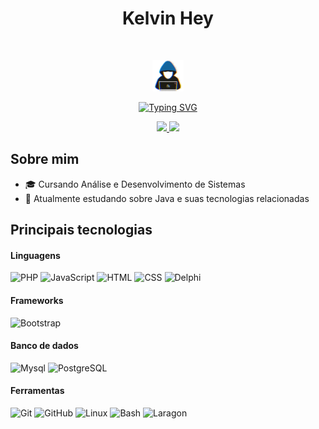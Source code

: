 <h1 align="center"><b>Kelvin Hey</b></h1>

<br>

<p align="center">
<picture><img src="https://raw.githubusercontent.com/Kelvin-Hey/Kelvin-Hey/main/assets/intro.gif" width = 50px></picture>
</p>

<p align="center">
<a href="https://git.io/typing-svg"><img src="https://readme-typing-svg.demolab.com?font=Fira+Code&size=24&pause=1000&color=13669D&center=true&width=435&lines=Desenvolvedor+back-end+Java+%E2%98%95" alt="Typing SVG" /></a>
</p>

<div align="center">
 <a href="https://github.com/kelvin-hey/">
  <img height="180em" src="https://github-readme-stats.vercel.app/api?username=kelvin-hey&show_icons=true&theme=dark" style"max-width: 100%;" />
  <img height="180em" src="https://github-readme-stats.vercel.app/api/top-langs/?username=kelvin-hey&layout=compact&theme=dark" style"max-width: 100%;" />
 </a>
</div>

## Sobre mim

- 🎓 Cursando Análise e Desenvolvimento de Sistemas <br>
- 🔭 Atualmente estudando sobre Java e suas tecnologias relacionadas <br>

## Principais tecnologias

#### Linguagens

![PHP](https://img.shields.io/badge/-PHP-222222?style=flat&logo=php)
![JavaScript](https://img.shields.io/badge/-JavaScript-222222?style=flat&logo=javascript)
![HTML](https://img.shields.io/badge/-HTML-222222?style=flat&logo=html5)
![CSS](https://img.shields.io/badge/-CSS-222222?style=flat&logo=css3)
![Delphi](https://img.shields.io/badge/-Delphi-222222?style=flat&logo=delphi)

#### Frameworks

![Bootstrap](https://img.shields.io/badge/-Bootstrap-222222?style=flat&logo=Bootstrap)

#### Banco de dados

![Mysql](https://img.shields.io/badge/-MySQL-222222?style=flat&logo=mysql)
![PostgreSQL](https://img.shields.io/badge/-PostgreSQL-222222?style=flat&logo=postgresql)

#### Ferramentas

![Git](https://img.shields.io/badge/-Git-222222?style=flat&logo=git&logoColor=F05032)
![GitHub](https://img.shields.io/badge/-GitHub-222222?style=flat&logo=github&logoColor=181717)
![Linux](https://img.shields.io/badge/-Linux-222222?style=flat&logo=linux&logoColor=FCC624)
![Bash](https://img.shields.io/badge/-Bash-222222?style=flat&logo=gnu-bash)
![Laragon](https://img.shields.io/badge/-Laragon-222222?style=flat&logo=laragon&logoColor=FCC624)
